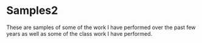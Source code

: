 # Samples2

These are samples of some of the work I have performed over the past few years as well as some of the class work I have performed.
